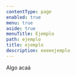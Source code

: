 ```yaml
---
contentType: page
enabled: true
menu: true
aside: true
menuTitle: Ejemplo
path: ejemplo
title: ejemplo
description: eeeeejemplo
---
```


Algo acaá
